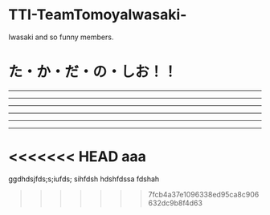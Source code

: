 # TTI-TeamTomoyaIwasaki-
Iwasaki and so funny members.


# た・か・だ・の・しお！！

---

---

---

---

---

---

<<<<<<< HEAD
aaa
=======
ggdhdsjfds;s;iufds; sihfdsh hdshfdssa  fdshah  
>>>>>>> 7fcb4a37e1096338ed95ca8c906632dc9b8f4d63
